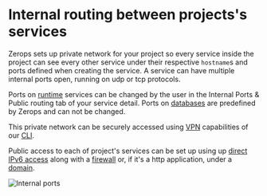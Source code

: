 # Internal routing between projects's services

Zerops sets up private network for your project so every service inside the project can see every other service under their respective `hostname`s and ports defined when creating the service. A service can have multiple internal ports open, running on udp or tcp protocols.

Ports on [runtime](/documentation/services/runtimes.html) services can be changed by the user in the Internal Ports & Public routing tab of your service detail. Ports on [databases](/documentation/services/databases.html) are predefined by Zerops and can not be changed.

This private network can be securely accessed using [VPN](/documentation/cli/vpn.html) capabilities of our [CLI](/documentation/cli/installation-authorization.html).

Public access to each of project's services can be set up using up [direct IPv6 access](/documentation/routing/unique-ipv4-ipv6-addresses.html) along with a [firewall](/documentation/routing/access-through-ip-and-firewall.html) or, if it's a http application, under a [domain](/documentation/routing/using-your-domain.html).

![Internal ports](/internal-ports.png "Internal ports")
